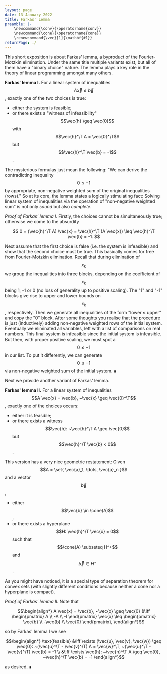 ```yaml
---
layout: page
date: 13 January 2022
title: Farkas' Lemma
preamble: |-
    \newcommand{\conv}{\operatorname{conv}}
    \newcommand{\cone}{\operatorname{cone}}
    \renewcommand{\vec}[1]{\mathbf{#1}}
returnPage: ./
---
```


This short exposition is about Farkas' lemma, a byproduct of the Fourier-Motzkin elimination. Under the same title multiple variants exist, but all of them have a "binary choice" nature. The lemma plays a key role in the theory of linear programming amongst many others.

**Farkas' lemma I.**
For a linear system of inequalities $$A \vec{x} \leq \vec{b}$$, exactly one of the two choices is true:

- either the system is feasible;
- or there exists a "witness of infeasibility" $$\vec{h} \geq \vec{0}$$ with $$\vec{h}^\T A = \vec{0}^\T$$ but $$\vec{h}^\T \vec{b} = -1$$.

The mysterious formulas just mean the following: "We can derive the contradicting inequality $$0 \leq -1$$ by appropriate, non-negative weighted sum of the original inequalities (rows)." So at its core, the lemma states a logically stimulating fact: Solving linear system of inequalities via the operation of "non-negative weighted sum" is not only *sound* but also *complete*.

*Proof of Farkas' lemma I.*
Firstly, the choices cannot be simultaneously true; otherwise we come to the absurdity

$$ 0 = (\vec{h}^\T A) \vec{x} = \vec{h}^\T (A \vec{x}) \leq \vec{h}^\T \vec{b} = -1. $$

Next assume that the first choice is false (i.e. the system is infeasible) and show that the second choice must be true. This basically comes for free from Fourier-Motzkin elimination. Recall that during elimination of $$x_k$$ we group the inequalities into three blocks, depending on the coefficient of $$x_k$$ being 1, -1 or 0 (no loss of generality up to positive scaling). The "1" and "-1" blocks give rise to upper and lower bounds on $$x_k$$, respectively. Then we generate all inequalities of the form "lower ≤ upper" and copy the "0" block. After some thoughts you realise that the procedure is just (inductively) adding non-negative weighted rows of the initial system. Eventually we eliminated all variables, left with a list of comparisons on real numbers. This final system is infeasible since the initial system is infeasible. But then, with proper positive scaling, we must spot a $$0 \leq -1$$ in our list. To put it differently, we can generate $$0 \leq -1$$ via non-negative weighted sum of the initial system. ∎

Next we provide another variant of Farkas' lemma.

**Farkas' lemma II.**
For a linear system of inequalities $$A \vec{x} = \vec{b}, ~\vec{x} \geq \vec{0}^\T$$, exactly one of the choices occurs:

- either it is feasible;
- or there exists a witness $$\vec{h}: ~\vec{h}^\T A \geq \vec{0}$$ but $$\vec{h}^\T \vec{b} < 0$$.

This version has a very nice geometric restatement: Given $$A = \set{ \vec{a}_1, \dots, \vec{a}_n }$$ and a vector $$\vec{b}$$,

- either $$\vec{b} \in \cone(A)$$;
- or there exists a hyperplane $$H: \vec{h}^\T \vec{x} = 0$$ such that $$\cone(A) \subseteq H^+$$ and $$\vec{b} \in H^-$$.

As you might have noticed, it is a special type of separation theorem for convex sets (with slightly different conditions because neither a cone nor a hyperplane is compact).

*Proof of Farkas' lemma II.*
Note that

$$\begin{align*}
    A \vec{x} = \vec{b}, ~\vec{x} \geq \vec{0}
    &\iff \begin{pmatrix} A \\ -A \\ -I \end{pmatrix} \vec{x} \leq \begin{pmatrix} \vec{b} \\ -\vec{b} \\ \vec{0} \end{pmatrix},
\end{align*}$$

so by Farkas' lemma I we see

$$\begin{align*}
    \text{feasible}
    &\iff \exists (\vec{u}, \vec{v}, \vec{w}) \geq \vec{0}: ~(\vec{u}^\T - \vec{v}^\T) A = \vec{w}^\T, ~(\vec{u}^\T - \vec{v}^\T) \vec{b} = -1 \\
    &\iff \exists \vec{h}: ~\vec{h}^\T A \geq \vec{0}, ~\vec{h}^\T \vec{b} = -1
\end{align*}$$

as desired. ∎
